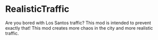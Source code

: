 # RealisticTraffic
Are you bored with Los Santos traffic? This mod is intended to prevent exactly that! This mod creates more chaos in the city and more realistic traffic.
